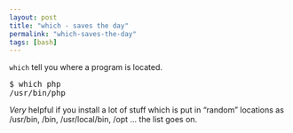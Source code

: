 ```yaml
---
layout: post
title: "which - saves the day"
permalink: "which-saves-the-day"
tags: [bash]
---
```


<code>which</code> tell you where a program is located.
<div class="CodeRay">
<div class="code">
<pre>$ which php
/usr/bin/php</pre>
</div>
</div>
<em>Very</em> helpful if you install a lot of stuff which is put in “random” locations as /usr/bin, /bin, /usr/local/bin, /opt … the list goes on.
